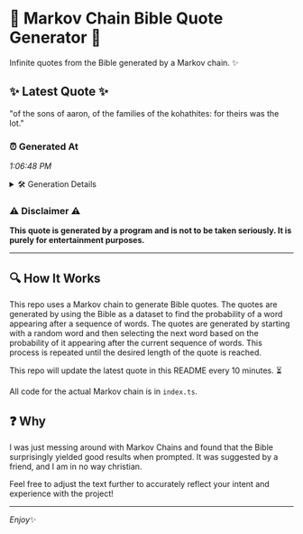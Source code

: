 # 📖 Markov Chain Bible Quote Generator 📖

Infinite quotes from the Bible generated by a Markov chain. ✨

## ✨ Latest Quote ✨
"of the sons of aaron, of the families of the kohathites: for theirs was the lot."

### ⏰ Generated At
*1:06:48 PM*

<details>
    <summary>🛠️ Generation Details</summary>
    <p>
        <strong>🌱 Seed:</strong> of<br>
        <strong>🔄 Iterations:</strong> 15<br>
        <strong>📜 Context History:</strong><br>[ of ]: the<br>[ of, the ]: sons<br>[ of, the, sons ]: of<br>[ of, the, sons, of ]: aaron,<br>[ of, the, sons, of, aaron, ]: of<br>[ of, the, sons, of, aaron,, of ]: the<br>[ the, sons, of, aaron,, of, the ]: families<br>[ sons, of, aaron,, of, the, families ]: of<br>[ of, aaron,, of, the, families, of ]: the<br>[ aaron,, of, the, families, of, the ]: kohathites:<br>[ of, the, families, of, the, kohathites: ]: for<br>[ the, families, of, the, kohathites:, for ]: theirs<br>[ families, of, the, kohathites:, for, theirs ]: was<br>[ of, the, kohathites:, for, theirs, was ]: the<br>[ the, kohathites:, for, theirs, was, the ]: lot.<br>
    </p>
</details>

### ⚠️ Disclaimer ⚠️
**This quote is generated by a program and is not to be taken seriously. It is purely for entertainment purposes.**

---

## 🔍 How It Works

This repo uses a Markov chain to generate Bible quotes. The quotes are generated by using the Bible as a dataset to find the probability of a word appearing after a sequence of words. The quotes are generated by starting with a random word and then selecting the next word based on the probability of it appearing after the current sequence of words. This process is repeated until the desired length of the quote is reached.

This repo will update the latest quote in this README every 10 minutes. ⏳

All code for the actual Markov chain is in `index.ts`.

## ❓ Why

I was just messing around with Markov Chains and found that the Bible surprisingly yielded good results when prompted. 
It was suggested by a friend, and I am in no way christian.

Feel free to adjust the text further to accurately reflect your intent and experience with the project!

---

*Enjoy*✨
